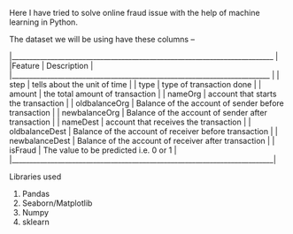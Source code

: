 Here I have tried to solve online fraud issue with the help of machine learning in Python.

The dataset we will be using have these columns – 

|__________________________________________________________________________ |
|Feature    	   |     Description                                         |
|_________________________________________________________________________ |
| step	         |   tells about the unit of time                          |
| type	         |   type of transaction done                              |
| amount	       |   the total amount of transaction                       |
| nameOrg	       |   account that starts the transaction                   |
| oldbalanceOrg	 |   Balance of the account of sender before transaction   |
| newbalanceOrg	 |   Balance of the account of sender after transaction    |
| nameDest	     |   account that receives the transaction                 |
| oldbalanceDest |   Balance of the account of receiver before transaction |
| newbalanceDest |   Balance of the account of receiver after transaction  |
| isFraud	       |   The value to be predicted i.e. 0 or 1                 |
|__________________________________________________________________________|

Libraries used
1. Pandas
2. Seaborn/Matplotlib
3. Numpy
4. sklearn 
